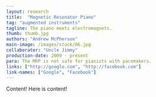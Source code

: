 ```yaml
---
layout: research
title:  "Magnetic Resonator Piano"
tag: "augmented instruments"
tagline: The piano meets electromagnets.
thumb: thumb.jpg
authors: "Andrew McPherson"
main-image: /images/stock/06.jpg
collaborator: "Uncle Jimmy"
production-date: 2009 - present
para: The MRP is not safe for pianists with pacemakers.
links: ["http://google.com", "http://facebook.com"]
link-names: ["Google", "Facebook"]
---
```


Content! Here is content!